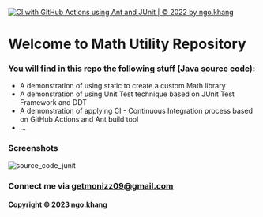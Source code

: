 [![CI with GitHub Actions using Ant and JUnit | © 2022 by ngo.khang](https://github.com/donot-fear/mathutil-ant/actions/workflows/mathutil-ci-ant.yml/badge.svg)](https://github.com/doit-now/mathutil-ant-se1617/actions/workflows/mathutil-ci-ant.yml)

# Welcome to Math Utility Repository 
### You will find in this repo the following stuff (Java source code):

* A demonstration of using static to create a custom Math library 
* A demonstration of using Unit Test technique based on JUnit Test Framework and DDT
* A demonstration of applying CI - Continuous Integration process based on GitHub Actions and Ant build tool
* ...

### Screenshots
![source_code_junit](https://github.com/donot-fear/mathutil-ant/blob/main/screenshots/source_code_with_junit.png)

### Connect me via getmonizz09@gmail.com
#### Copyright &#169; 2023 ngo.khang
  
